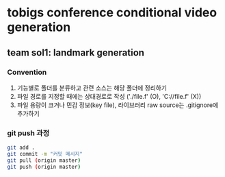 # tobigs conference conditional video generation
## team sol1: landmark generation


### Convention
1. 기능별로 폴더를 분류하고 관련 소스는 해당 폴더에 정리하기
2. 파일 경로를 지정할 때에는 상대경로로 작성 ('./file.f' (O), 'C://file.f' (X))
3. 파일 용량이 크거나 민감 정보(key file), 라이브러리 raw source는 .gitignore에 추가하기

### git push 과정
``` bash
git add .
git commit -m "커밋 메시지"
git pull (origin master)
git push (origin master)
```
